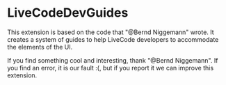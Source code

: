 # LiveCodeDevGuides
This extension is based on the code that "@Bernd Niggemann" wrote. It creates a system of guides to help LiveCode developers to accommodate the elements of the UI.

If you find something cool and interesting, thank "@Bernd Niggemann". If you find an error, it is our fault :(, but if you report it we can improve this extension.
